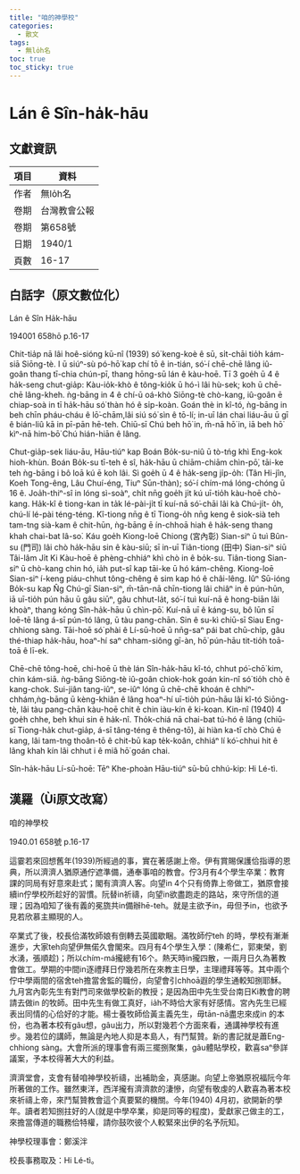 ```yaml
---
title: "咱的神學校"
categories:
  - 散文
tags:
  - 無lo̍h名
toc: true
toc_sticky: true
---
```


# Lán ê Sîn-ha̍k-hāu

## 文獻資訊

| 項目 | 資料 |
|---|---|
| 作者 | 無lo̍h名 |
| 卷期 | 台灣教會公報 |
| 卷期 | 第658號 |
| 日期 | 1940/1 |
| 頁數 | 16-17 |

## 白話字（原文數位化）

Lán ê Sîn Ha̍k-hāu

194001 658hō p.16-17

Chit-tia̍p nā lâi hoê-sióng kū-nî (1939) só͘ keng-koè ê sū, si̍t-chāi tio̍h kám-siā Siōng-tè. I ū siúⁿ-sù pó-hō͘ kap chí tō ê in-tián, só͘-í chē-chē lâng iû-goân thang tī-chia chún-pī, thang hōng-sū lán ê kàu-hoē. Tī 3 goe̍h ū 4 ê ha̍k-seng chut-gia̍p: Kàu-io̍k-khò ê tông-kio̍k ū hó-ì lâi hù-sek; koh ū chē-chē lâng-kheh. ǹg-bāng in 4 ê chí-ū oá-khò Siōng-tè chò-kang, iû-goân ē chiap-soà in tī ha̍k-hāu só͘ thàn hó ê si̍p-koàn. Goán thè in kî-tó, ǹg-bāng in beh chīn pháu-cháu ê lō͘-chām,lâi siú só͘ sìn ê tō-lí; in-uī lán chai liáu-āu ū gī ê bián-liû kā in pī-pān hē-teh. Chiū-sī Chú beh hō͘ in, m̄-nā hō͘ in, iā beh hō͘ kìⁿ-nā him-bō͘ Chú hián-hiān ê lâng.

Chut-gia̍p-sek liáu-āu, Hāu-tiúⁿ kap Boán Bo̍k-su-niû ū tò-tńg khì Eng-kok hioh-khùn. Boán Bo̍k-su tī-teh ê sî, ha̍k-hāu ū chiām-chiām chìn-pō͘, tāi-ke teh ǹg-bāng i bô loā kú ē koh lâi. Sì goe̍h ū 4 ê ha̍k-seng ji̍p-o̍h: (Tân Hi-jîn, Koeh Tong-êng, Lâu Chuí-éng, Tiuⁿ Sūn-thàn); só͘-í chím-má lóng-chóng ū 16 ê. Joa̍h-thiⁿ-sî in lóng sì-soàⁿ, chi̍t nn̄g goe̍h ji̍t kú uī-tio̍h kàu-hoē chò-kang. Ha̍k-kî ê tiong-kan in ta̍k lé-pài-ji̍t tī kuí-nā só͘-chāi lâi kà Chú-ji̍t- o̍h, chú-lí lé-pài téng-téng. Kî-tiong nn̄g ê tī Tiong-o̍h nn̄g keng ê siok-sià teh tam-tng sià-kam ê chit-hūn, ǹg-bāng ē ín-chhoā hiah ê ha̍k-seng thang khah chai-bat Iâ-so͘. Káu goe̍h Kiong-loē Chiong (宮內彰) Sian-siⁿ ū tuì Bûn-su (門司) lâi chò ha̍k-hāu sin ê kàu-siū; sī in-uī Tiân-tiong (田中) Sian-siⁿ siū Tâi-lâm Ji̍t Ki Kàu-hoē ê phèng-chhiáⁿ khì chò in ê bo̍k-su. Tiân-tiong Sian-siⁿ ū chò-kang chin hó, ia̍h put-sî kap tāi-ke ū hó kám-chêng. Kiong-loē Sian-siⁿ í-keng piáu-chhut tông-chêng ê sim kap hó ê châi-lêng. Iûⁿ Sū-ióng Bo̍k-su kap N̂g Chú-gī Sian-siⁿ, m̄-tān-nā chīn-tiong lâi chiâⁿ in ê pún-hūn, iā uī-tio̍h pún hāu ū gâu siūⁿ, gâu chhut-la̍t, só͘-í tuì kuí-nā ê hong-biān lâi khoàⁿ, thang kóng Sîn-ha̍k-hāu ū chìn-pō͘. Kuí-nā uī ê káng-su, bô lūn sī loē-tē lâng á-sī pún-tó lâng, ū tàu pang-chān. Sin ê su-kì chiū-sī Siau Eng-chhiong sàng. Tāi-hoē só͘ phài ê Lí-sū-hoē ū nn̄g-saⁿ pái bat chū-chi̍p, gâu thé-thiap ha̍k-hāu, hoaⁿ-hí saⁿ chham-siông gī-àn, hō͘ pún-hāu tit-tio̍h toā-toā ê lī-ek.

Chē-chē tông-hoē, chi-hoē ū thè lán Sîn-ha̍k-hāu kî-tó, chhut pó͘-chō͘ kim, chin kám-siā. ǹg-bāng Siōng-tè iû-goân chiok-hok goán kin-nî só͘ tio̍h chò ê kang-chok. Sui-jiân tang-iûⁿ, se-iûⁿ lóng ū chē-chē khoán ê chhiⁿ-chhám,ǹg-bāng ū kèng-khiân ê lâng hoaⁿ-hí uī-tio̍h pún-hāu lâi kî-tó Siōng-tè, lâi tàu pang-chān kàu-hoē chit ê chin iàu-kín ê ki-koan. Kin-nî (1940) 4 goe̍h chhe, beh khui sin ê ha̍k-nî. Tho̍k-chiá nā chai-bat tú-hó ê lâng (chiū-sī Tiong-ha̍k chut-gia̍p, á-sī tâng-téng ê thêng-tō͘), ài hiàn ka-tī chò Chú ê kang, lâi tam-tng thoân-tō ê chit-bū kap te̍k-koân, chhiáⁿ lí kó͘-chhui hit ê lâng khah kín lâi chhut i ê miâ hō͘ goán chai.

Sîn-ha̍k-hāu Lí-sū-hoē: Tēⁿ Khe-phoàn Hāu-tiúⁿ sū-bū chhú-kip: Hi Lé-tì.

## 漢羅（Ùi原文改寫）

咱的神學校

1940.01 658號 p.16-17

這霎若來回想舊年(1939)所經過的事，實在著感謝上帝。伊有賞賜保護佮指導的恩典，所以濟濟人猶原通佇遮準備，通奉事咱的教會。佇3月有4个學生卒業：教育課的同局有好意來赴式；閣有濟濟人客。向望in 4个只有倚靠上帝做工，猶原會接續in佇學校所趁好的習慣。阮替in祈禱，向望in欲盡跑走的路站，來守所信的道理；因為咱知了後有義的冕旒共in備辦hē-teh。就是主欲予in，毋但予in，也欲予見若欣慕主顯現的人。

卒業式了後，校長佮滿牧師娘有倒轉去英國歇睏。滿牧師佇teh 的時，學校有漸漸進步，大家teh向望伊無偌久會閣來。四月有4个學生入學：(陳希仁，郭東榮，劉水湧，張順趁)；所以chím-má攏總有16个。熱天時in攏四散，一兩月日久為著教會做工。學期的中間in逐禮拜日佇幾若所在來教主日學，主理禮拜等等。其中兩个佇中學兩間的宿舍teh擔當舍監的職份，向望會引chhoā遐的學生通較知捌耶穌。九月宮內彰先生有對門司來做學校新的教授；是因為田中先生受台南日Ki教會的聘請去做in 的牧師。田中先生有做工真好，ia̍h不時佮大家有好感情。宮內先生已經表出同情的心佮好的才能。楊士養牧師佮黃主義先生，毋tān-nā盡忠來成in 的本份，也為著本校有gâu想，gâu出力，所以對幾若个方面來看，通講神學校有進步。幾若位的講師，無論是內地人抑是本島人，有鬥幫贊。新的書記就是蕭Eng-chhiong sàng。大會所派的理事會有兩三擺捌聚集，gâu體貼學校，歡喜saⁿ參詳議案，予本校得著大大的利益。

濟濟堂會，支會有替咱神學校祈禱，出補助金，真感謝。向望上帝猶原祝福阮今年所著做的工作。雖然東洋，西洋攏有濟濟款的淒慘，向望有敬虔的人歡喜為著本校來祈禱上帝，來鬥幫贊教會這个真要緊的機關。今年(1940) 4月初，欲開新的學年。讀者若知捌拄好的人(就是中學卒業，抑是同等的程度)，愛獻家己做主的工，來擔當傳道的職務佮特權，請你鼓吹彼个人較緊來出伊的名予阮知。

神學校理事會：鄭溪泮

校長事務取及：Hi Lé-tì。
